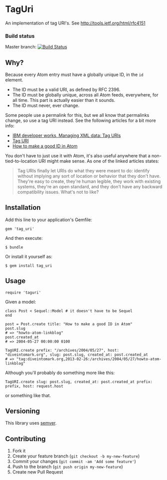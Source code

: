 # TagUri

An implementation of tag URI's.
See http://tools.ietf.org/html/rfc4151

### Build status ###

Master branch:
[![Build Status](https://travis-ci.org/yb66/tag-uri.png?branch=master)](https://travis-ci.org/yb66/tag-uri)

## Why? ##

Because every Atom entry must have a globally unique ID, in the `id` element. 

* The ID must be a valid URI, as defined by RFC 2396.
* The ID must be globally unique, across all Atom feeds, everywhere, for all time. This part is actually easier than it sounds.
* The ID must never, ever change.

Some people use a permalink for this, but we all know that permalinks change, so use a tag URI instead. See the following articles for a bit more info:

- [IBM developer works, Managing XML data: Tag URIs](http://www.ibm.com/developerworks/library/x-mxd6/index.html)
- [Tag URI](http://taguri.org)
- [How to make a good ID in Atom](http://web.archive.org/web/20110514113830/http://diveintomark.org/archives/2004/05/28/howto-atom-id)

You don't have to just use it with Atom, it's also useful anywhere that a non-tied-to-location URI might make sense. As one of the linked articles states:

> Tag URIs finally let URIs do what they were meant to do: identify without implying any sort of location or behavior that they don't have. They're easy to create, they're human legible, they work with existing systems, they're an open standard, and they don't have any backward compatibility issues. What's not to like?


## Installation

Add this line to your application's Gemfile:

    gem 'tag_uri'

And then execute:

    $ bundle

Or install it yourself as:

    $ gem install tag_uri

## Usage

    require 'taguri'

Given a model:

    class Post < Sequel::Model # it doesn't have to be Sequel
    end

    post = Post.create title: "How to make a good ID in Atom"
    post.slug
    # => "howto-atom-linkblog"
    post.created_at
    # => 2004-05-27 00:00:00 0100
    
    TagURI.create prefix: "/archives/2004/05/27", host: "diveintomark.org", slug: post.slug, created_at: post.created_at
    # => "tag:diveintomark.org,2013-02-26:/archives/2004/05/27/howto-atom-linkblog"

Although you'll probably do something more like this:

    TagURI.create slug: post.slug, created_at: post.created_at prefix: prefix, host: request.host

or something like that.

## Versioning ##

This library uses [semver](http://semver.org).


## Contributing

1. Fork it
2. Create your feature branch (`git checkout -b my-new-feature`)
3. Commit your changes (`git commit -am 'Add some feature'`)
4. Push to the branch (`git push origin my-new-feature`)
5. Create new Pull Request
